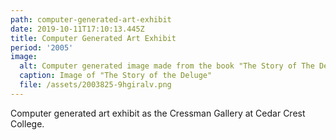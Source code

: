 ```yaml
---
path: computer-generated-art-exhibit
date: 2019-10-11T17:10:13.445Z
title: Computer Generated Art Exhibit
period: '2005'
image:
  alt: Computer generated image made from the book "The Story of The Deluge"
  caption: Image of "The Story of the Deluge"
  file: /assets/2003825-9hgiralv.png
---
```

Computer generated art exhibit as the Cressman Gallery at Cedar Crest College.
